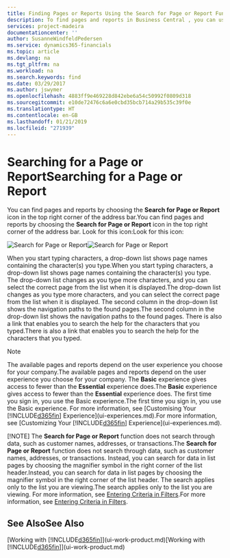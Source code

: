 ```yaml
---
title: Finding Pages or Reports Using the Search for Page or Report Function | Microsoft Docs
description: To find pages and reports in Business Central , you can use the Search for Page or Report feature.
services: project-madeira
documentationcenter: ''
author: SusanneWindfeldPedersen
ms.service: dynamics365-financials
ms.topic: article
ms.devlang: na
ms.tgt_pltfrm: na
ms.workload: na
ms.search.keywords: find
ms.date: 03/29/2017
ms.author: jswymer
ms.openlocfilehash: 4883ff9e469228d842ebe6a54c50992f0809d318
ms.sourcegitcommit: e10de72476c6a6e0cbd35bcb714a29b535c39f0e
ms.translationtype: HT
ms.contentlocale: en-GB
ms.lasthandoff: 01/21/2019
ms.locfileid: "271939"
---
```

# <a name="searching-for-a-page-or-report"></a><span data-ttu-id="a8890-103">Searching for a Page or Report</span><span class="sxs-lookup"><span data-stu-id="a8890-103">Searching for a Page or Report</span></span>
<span data-ttu-id="a8890-104">You can find pages and reports by choosing the **Search for Page or Report** icon in the top right corner of the address bar.</span><span class="sxs-lookup"><span data-stu-id="a8890-104">You can find pages and reports by choosing the **Search for Page or Report** icon in the top right corner of the address bar.</span></span> <span data-ttu-id="a8890-105">Look for this icon:</span><span class="sxs-lookup"><span data-stu-id="a8890-105">Look for this icon:</span></span>

<span data-ttu-id="a8890-106">![Search for Page or Report](media/ui-search/search.png "Search for Page or Report")</span><span class="sxs-lookup"><span data-stu-id="a8890-106">![Search for Page or Report](media/ui-search/search.png "Search for Page or Report")</span></span>

<span data-ttu-id="a8890-107">When you start typing characters, a drop-down list shows page names containing the character(s) you type.</span><span class="sxs-lookup"><span data-stu-id="a8890-107">When you start typing characters, a drop-down list shows page names containing the character(s) you type.</span></span> <span data-ttu-id="a8890-108">The drop-down list changes as you type more characters, and you can select the correct page from the list when it is displayed.</span><span class="sxs-lookup"><span data-stu-id="a8890-108">The drop-down list changes as you type more characters, and you can select the correct page from the list when it is displayed.</span></span> <span data-ttu-id="a8890-109">The second column in the drop-down list shows the navigation paths to the found pages.</span><span class="sxs-lookup"><span data-stu-id="a8890-109">The second column in the drop-down list shows the navigation paths to the found pages.</span></span> <span data-ttu-id="a8890-110">There is also a link that enables you to search the help for the characters that you typed.</span><span class="sxs-lookup"><span data-stu-id="a8890-110">There is also a link that enables you to search the help for the characters that you typed.</span></span>

> [!NOTE]
>   <span data-ttu-id="a8890-111">The available pages and reports depend on the user experience you choose for your company.</span><span class="sxs-lookup"><span data-stu-id="a8890-111">The available pages and reports depend on the user experience you choose for your company.</span></span> <span data-ttu-id="a8890-112">The **Basic** experience gives access to fewer than the **Essential** experience does.</span><span class="sxs-lookup"><span data-stu-id="a8890-112">The **Basic** experience gives access to fewer than the **Essential** experience does.</span></span> <span data-ttu-id="a8890-113">The first time you sign in, you use the Basic experience.</span><span class="sxs-lookup"><span data-stu-id="a8890-113">The first time you sign in, you use the Basic experience.</span></span> <span data-ttu-id="a8890-114">For more information, see [Customising Your  [!INCLUDE[d365fin](includes/d365fin_md.md)] Experience](ui-experiences.md).</span><span class="sxs-lookup"><span data-stu-id="a8890-114">For more information, see [Customizing Your  [!INCLUDE[d365fin](includes/d365fin_md.md)] Experience](ui-experiences.md).</span></span>
> 
> [!NOTE]
>   <span data-ttu-id="a8890-115">The **Search for Page or Report** function does not search through data, such as customer names, addresses, or transactions.</span><span class="sxs-lookup"><span data-stu-id="a8890-115">The **Search for Page or Report** function does not search through data, such as customer names, addresses, or transactions.</span></span> <span data-ttu-id="a8890-116">Instead, you can search for data in list pages by choosing the magnifier symbol in the right corner of the list header.</span><span class="sxs-lookup"><span data-stu-id="a8890-116">Instead, you can search for data in list pages by choosing the magnifier symbol in the right corner of the list header.</span></span> <span data-ttu-id="a8890-117">The search applies only to the list you are viewing.</span><span class="sxs-lookup"><span data-stu-id="a8890-117">The search applies only to the list you are viewing.</span></span> <span data-ttu-id="a8890-118">For more information, see [Entering Criteria in Filters](ui-enter-criteria-filters.md).</span><span class="sxs-lookup"><span data-stu-id="a8890-118">For more information, see [Entering Criteria in Filters](ui-enter-criteria-filters.md).</span></span>

## <a name="see-also"></a><span data-ttu-id="a8890-119">See Also</span><span class="sxs-lookup"><span data-stu-id="a8890-119">See Also</span></span>
<span data-ttu-id="a8890-120">[Working with [!INCLUDE[d365fin](includes/d365fin_md.md)]](ui-work-product.md)</span><span class="sxs-lookup"><span data-stu-id="a8890-120">[Working with [!INCLUDE[d365fin](includes/d365fin_md.md)]](ui-work-product.md)</span></span>
